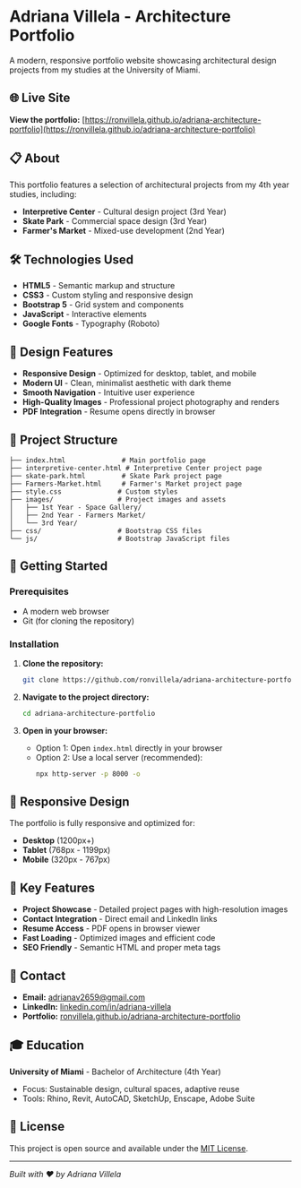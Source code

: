 # Adriana Villela - Architecture Portfolio

A modern, responsive portfolio website showcasing architectural design projects from my studies at the University of Miami.

## 🌐 Live Site

**View the portfolio:** [https://ronvillela.github.io/adriana-architecture-portfolio](https://ronvillela.github.io/adriana-architecture-portfolio)

## 📋 About

This portfolio features a selection of architectural projects from my 4th year studies, including:

- **Interpretive Center** - Cultural design project (3rd Year)
- **Skate Park** - Commercial space design (3rd Year)  
- **Farmer's Market** - Mixed-use development (2nd Year)

## 🛠️ Technologies Used

- **HTML5** - Semantic markup and structure
- **CSS3** - Custom styling and responsive design
- **Bootstrap 5** - Grid system and components
- **JavaScript** - Interactive elements
- **Google Fonts** - Typography (Roboto)

## 🎨 Design Features

- **Responsive Design** - Optimized for desktop, tablet, and mobile
- **Modern UI** - Clean, minimalist aesthetic with dark theme
- **Smooth Navigation** - Intuitive user experience
- **High-Quality Images** - Professional project photography and renders
- **PDF Integration** - Resume opens directly in browser

## 📁 Project Structure

```
├── index.html              # Main portfolio page
├── interpretive-center.html # Interpretive Center project page
├── skate-park.html         # Skate Park project page
├── Farmers-Market.html     # Farmer's Market project page
├── style.css              # Custom styles
├── images/                # Project images and assets
│   ├── 1st Year - Space Gallery/
│   ├── 2nd Year - Farmers Market/
│   └── 3rd Year/
├── css/                   # Bootstrap CSS files
└── js/                    # Bootstrap JavaScript files
```

## 🚀 Getting Started

### Prerequisites

- A modern web browser
- Git (for cloning the repository)

### Installation

1. **Clone the repository:**
   ```bash
   git clone https://github.com/ronvillela/adriana-architecture-portfolio.git
   ```

2. **Navigate to the project directory:**
   ```bash
   cd adriana-architecture-portfolio
   ```

3. **Open in your browser:**
   - Option 1: Open `index.html` directly in your browser
   - Option 2: Use a local server (recommended):
     ```bash
     npx http-server -p 8000 -o
     ```

## 📱 Responsive Design

The portfolio is fully responsive and optimized for:
- **Desktop** (1200px+)
- **Tablet** (768px - 1199px)
- **Mobile** (320px - 767px)

## 🎯 Key Features

- **Project Showcase** - Detailed project pages with high-resolution images
- **Contact Integration** - Direct email and LinkedIn links
- **Resume Access** - PDF opens in browser viewer
- **Fast Loading** - Optimized images and efficient code
- **SEO Friendly** - Semantic HTML and proper meta tags

## 📧 Contact

- **Email:** [adrianav2659@gmail.com](mailto:adrianav2659@gmail.com)
- **LinkedIn:** [linkedin.com/in/adriana-villela](https://www.linkedin.com/in/adriana-villela)
- **Portfolio:** [ronvillela.github.io/adriana-architecture-portfolio](https://ronvillela.github.io/adriana-architecture-portfolio)

## 🎓 Education

**University of Miami** - Bachelor of Architecture (4th Year)
- Focus: Sustainable design, cultural spaces, adaptive reuse
- Tools: Rhino, Revit, AutoCAD, SketchUp, Enscape, Adobe Suite

## 📄 License

This project is open source and available under the [MIT License](LICENSE).

---

*Built with ❤️ by Adriana Villela*
